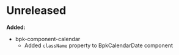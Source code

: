 # Unreleased

**Added:**
- bpk-component-calendar
  - Added `className` property to BpkCalendarDate component
